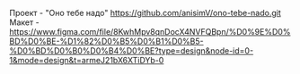 Проект - "Оно тебе надо" https://github.com/anisimV/ono-tebe-nado.git
Макет - https://www.figma.com/file/8KwhMpv8qnDocX4NVFQBpn/%D0%9E%D0%BD%D0%BE-%D1%82%D0%B5%D0%B1%D0%B5-%D0%BD%D0%B0%D0%B4%D0%BE?type=design&node-id=0-1&mode=design&t=armeJ21bX6XTiDYb-0